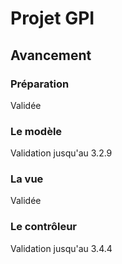 Projet GPI
===============

Avancement
-----------

### Préparation

Validée

### Le modèle

Validation jusqu'au 3.2.9

### La vue

Validée

### Le contrôleur

Validation jusqu'au 3.4.4
